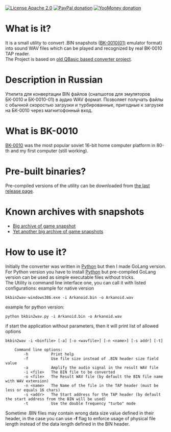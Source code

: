 [![License Apache 2.0](https://img.shields.io/badge/license-Apache%20License%202.0-green.svg)](http://www.apache.org/licenses/LICENSE-2.0)
[![PayPal donation](https://img.shields.io/badge/donation-PayPal-cyan.svg)](https://www.paypal.com/cgi-bin/webscr?cmd=_s-xclick&hosted_button_id=AHWJHJFBAWGL2)
[![YooMoney donation](https://img.shields.io/badge/donation-Yoo.money-blue.svg)](https://yoomoney.ru/to/41001158080699)

# What is it?
It is a small utility to convert .BIN snapshots ([BK-0010(01)](http://en.wikipedia.org/wiki/Electronika_BK) emulator format) into sound WAV files which can be played and recognized by real BK-0010 TAP reader.   
The Project is based on [old QBasic based converter project](http://bk-mg.narod.ru/).

# Description in Russian
Утилита для конвертации BIN файлов (снапшотов для эмуляторов БК-0010 и БК-0010-01) в аудио WAV формат. Позволяет получать файлы с обычной скоростью загрузки и турбированные, пригодные к загрузке на БК-0010 через магнитофонный вход.

# What is BK-0010
[BK-0010](http://en.wikipedia.org/wiki/Electronika_BK) was the most popular soviet 16-bit home computer platform in 80-th and my first computer (still working).

# Pre-built binaries?
Pre-compiled versions of the utility can be downloaded from [the last release page](https://github.com/raydac/bkbin2wav/releases/latest).

# Known archives with snapshots
- [Big archive of game snapshot](http://roman-dushkin.narod.ru/bk_games_all.html)
- [Yet another big archive of game snapshots](http://www.bk001x.ru/index/na_bukvu_quot_a_quot/0-184)

# How to use it?
Initially the converter was written in [Python](https://www.python.org/downloads/) but then I made GoLang version. For Python version you have to install [Python](https://www.python.org/downloads/) but pre-compiled GoLang version can be used as simple executable files without tricks.   
The Utility is command line interface one, you can call it with listed configurations:
example for native version
```
bkbin2wav-windows386.exe -i Arkanoid.bin -o Arkanoid.wav
```
example for python version:
```
python bkbin2wav.py -i Arkanoid.bin -o Arkanoid.wav
```
if start the application without parameters, then it will print list of allowed options
```
bkbin2wav -i <binfile> [-a] [-o <wavfile>] [-n <name>] [-s addr] [-t]

    Command line options:
        -h          Print help
        -f          Use file size instead of .BIN header size field value
        -a          Amplify the audio signal in the result WAV file
        -i <file>   The BIN file to be converted
        -o <file>   The Result WAV file (by default the BIN file name with WAV extension)
        -n <name>   The Name of the file in the TAP header (must be less or equals 16 chars)
        -s <addr>   The Start address for the TAP header (by default the start address from the BIN will be used)
        -t          Use the double frequency "turbo" mode
```
Sometime .BIN files may contain wrong data size value defined in their header, in the case you can use **-f** flag to enforce usage of physical file length instead of the data length defined in the BIN header.
